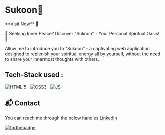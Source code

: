 <h1>Sukoon🌟</h1>
<a href="https://sukoon-healing.netlify.app/" target="_blank">**Visit Now** 🚀</a>

🌟 Seeking Inner Peace? Discover "Sukoon" - Your Personal Spiritual Oasis! 🌟

Allow me to introduce you to "Sukoon" - a captivating web application designed to replenish your spiritual energy all by yourself, without the need to share your innermost thoughts with others.

## Tech-Stack used :
  ![HTML 5](https://img.shields.io/badge/HTML5-E34F26?style=for-the-badge&logo=html5&logoColor=white)
  &nbsp;
  ![CSS3](https://img.shields.io/badge/CSS3-1572B6?style=for-the-badge&logo=css3&logoColor=white)
  &nbsp;
  ![JS](https://img.shields.io/badge/JavaScript-323330?style=for-the-badge&logo=javascript&logoColor=F7DF1E)

  <h2>📬 Contact</h2>
You can reach me through the below handles 
<a href=https://www.linkedin.com/in/garv-malik-9a98091bb/>LinkedIn</a>



[![forthebadge](https://forthebadge.com/images/badges/built-with-love.svg)](https://forthebadge.com)


